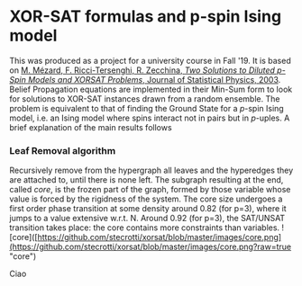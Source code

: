 # XOR-SAT formulas and p-spin Ising model
This was produced as a project for a university course in Fall '19. 
It is based on [M. Mézard, F. Ricci-Tersenghi, R. Zecchina, *Two Solutions to Diluted p-Spin Models
and XORSAT Problems*, Journal of Statistical Physics, 2003](http://chimera.roma1.infn.it/FEDERICO/Publications_files/2003_JSP_111_505.pdf).
Belief Propagation equations are implemented in their Min-Sum form to look for solutions to XOR-SAT instances drawn from a random ensemble. The problem is equivalent to that of finding the Ground State for a $p$-spin Ising model, i.e. an Ising model where spins interact not in pairs but in $p$-uples.
A brief explanation of the main results follows

### Leaf Removal algorithm
 Recursively remove from the hypergraph all leaves and the hyperedges they are attached to, until there is none left. The subgraph resulting at the end, called *core*, is the frozen part of the graph, formed by those variable whose value is forced by the rigidness of the system.
 The core size undergoes a first order phase transition at some density around 0.82 (for p=3), where it jumps to a value extensive w.r.t. N. Around 0.92 (for p=3), the SAT/UNSAT transition takes place: the core contains more constraints than variables.
 ![core]([https://github.com/stecrotti/xorsat/blob/master/images/core.png](https://github.com/stecrotti/xorsat/blob/master/images/core.png?raw=true "core")
 
 Ciao


<!--stackedit_data:
eyJoaXN0b3J5IjpbMTQwMzE3MjUzNywtMjA5Njc4OTIyMCwxMD
U5ODkyOTUwLDIwODM2NzQ5MywxMDI1ODU1NzM1XX0=
-->